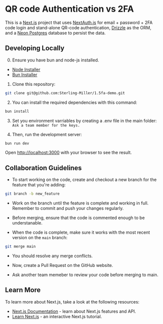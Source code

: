 # QR code Authentication vs 2FA

This is a [Next.js](https://nextjs.org/) project that uses [NextAuth.js](https://next-auth.js.org/) for email + password + 2FA code login and stand-alone QR-code authentication, [Drizzle](https://orm.drizzle.team) as the ORM, and a [Neon Postgres](https://vercel.com/postgres) database to persist the data.

## Developing Locally

0. Ensure you have bun and node-js installed.
- [Node Installer](https://nodejs.org/en/download)
- [Bun Installer](https://bun.sh/docs/installation)

1. Clone this repository:
  ```bash
  git clone git@github.com:Sterling-Miller/1.5fa-demo.git
  ```

2. You can install the required dependencies with this command:
  ```bash
bun install
```
3. Set you environment varriables by creating a .env file in the main folder:
  ```Ask a team member for the keys.```

4. Then, run the development server:

  ```bash
bun run dev
```

Open [http://localhost:3000](http://localhost:3000) with your browser to see the result.

## Collaboration Guidelines

- To start working on the code, create and checkout a new branch for the feature that you're adding:
```bash
git branch -b new_feature
```

- Work on the branch until the feature is complete and working in full. Remember to commit and push your changes regularly.
- Before merging, ensure that the code is commented enough to be understanable.

- When the code is complete, make sure it works with the most recent version on the ```main``` branch:
```bash
git merge main
```
- You should resolve any merge conflicts.

- Now, create a Pull Request on the GitHub website.

- Ask another team memeber to review your code before merging to main.

## Learn More

To learn more about Next.js, take a look at the following resources:

- [Next.js Documentation](https://nextjs.org/docs) - learn about Next.js features and API.
- [Learn Next.js](https://nextjs.org/learn) - an interactive Next.js tutorial.


